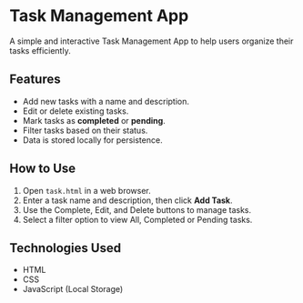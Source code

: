 # Task Management App

A simple and interactive Task Management App to help users organize their tasks efficiently.

## Features

- Add new tasks with a name and description.
- Edit or delete existing tasks.
- Mark tasks as **completed** or **pending**.
- Filter tasks based on their status.
- Data is stored locally for persistence.

## How to Use

1. Open `task.html` in a web browser.
2. Enter a task name and description, then click **Add Task**.
3. Use the Complete, Edit, and Delete buttons to manage tasks.
4. Select a filter option to view All, Completed or Pending tasks.

## Technologies Used

- HTML
- CSS
- JavaScript (Local Storage)

